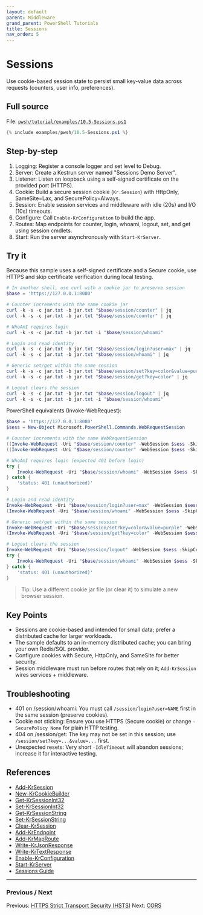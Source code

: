 ```yaml
---
layout: default
parent: Middleware
grand_parent: PowerShell Tutorials
title: Sessions
nav_order: 5
---
```


# Sessions

Use cookie-based session state to persist small key-value data across requests (counters, user info, preferences).

## Full source

File: [`pwsh/tutorial/examples/10.5-Sessions.ps1`][10.5-Sessions.ps1]

```powershell
{% include examples/pwsh/10.5-Sessions.ps1 %}
```

## Step-by-step

1. Logging: Register a console logger and set level to Debug.
2. Server: Create a Kestrun server named "Sessions Demo Server".
3. Listener: Listen on loopback using a self-signed certificate on the provided port (HTTPS).
4. Cookie: Build a secure session cookie (`Kr.Session`) with HttpOnly, SameSite=Lax, and SecurePolicy=Always.
5. Session: Enable session services and middleware with idle (20s) and I/O (10s) timeouts.
6. Configure: Call `Enable-KrConfiguration` to build the app.
7. Routes: Map endpoints for counter, login, whoami, logout, set, and get using session cmdlets.
8. Start: Run the server asynchronously with `Start-KrServer`.

## Try it

Because this sample uses a self-signed certificate and a Secure cookie, use HTTPS and skip certificate verification during local testing.

```powershell
# In another shell, use curl with a cookie jar to preserve session
$base = 'https://127.0.0.1:8080'

# Counter increments with the same cookie jar
curl -k -s -c jar.txt -b jar.txt "$base/session/counter" | jq
curl -k -s -c jar.txt -b jar.txt "$base/session/counter" | jq

# WhoAmI requires login
curl -k -s -c jar.txt -b jar.txt -i "$base/session/whoami"

# Login and read identity
curl -k -s -c jar.txt -b jar.txt "$base/session/login?user=max" | jq
curl -k -s -c jar.txt -b jar.txt "$base/session/whoami" | jq

# Generic set/get within the same session
curl -k -s -c jar.txt -b jar.txt "$base/session/set?key=color&value=purple" | jq
curl -k -s -c jar.txt -b jar.txt "$base/session/get?key=color" | jq

# Logout clears the session
curl -k -s -c jar.txt -b jar.txt "$base/session/logout" | jq
curl -k -s -c jar.txt -b jar.txt -i "$base/session/whoami"
```

PowerShell equivalents (Invoke-WebRequest):

```powershell
$base = 'https://127.0.0.1:8080'
$sess = New-Object Microsoft.PowerShell.Commands.WebRequestSession

# Counter increments with the same WebRequestSession
((Invoke-WebRequest -Uri "$base/session/counter" -WebSession $sess -SkipCertificateCheck).Content | ConvertFrom-Json).counter
((Invoke-WebRequest -Uri "$base/session/counter" -WebSession $sess -SkipCertificateCheck).Content | ConvertFrom-Json).counter

# WhoAmI requires login (expected 401 before login)
try {
    Invoke-WebRequest -Uri "$base/session/whoami" -WebSession $sess -SkipCertificateCheck -ErrorAction Stop | Out-Null
} catch {
    'status: 401 (unauthorized)'
}

# Login and read identity
Invoke-WebRequest -Uri "$base/session/login?user=max" -WebSession $sess -SkipCertificateCheck | Out-Null
(Invoke-WebRequest -Uri "$base/session/whoami" -WebSession $sess -SkipCertificateCheck).Content | ConvertFrom-Json

# Generic set/get within the same session
Invoke-WebRequest -Uri "$base/session/set?key=color&value=purple" -WebSession $sess -SkipCertificateCheck | Out-Null
(Invoke-WebRequest -Uri "$base/session/get?key=color" -WebSession $sess -SkipCertificateCheck).Content | ConvertFrom-Json

# Logout clears the session
Invoke-WebRequest -Uri "$base/session/logout" -WebSession $sess -SkipCertificateCheck | Out-Null
try {
    Invoke-WebRequest -Uri "$base/session/whoami" -WebSession $sess -SkipCertificateCheck -ErrorAction Stop | Out-Null
} catch {
    'status: 401 (unauthorized)'
}
```

> Tip: Use a different cookie jar file (or clear it) to simulate a new browser session.

## Key Points

- Sessions are cookie-based and intended for small data; prefer a distributed cache for larger workloads.
- The sample defaults to an in-memory distributed cache; you can bring your own Redis/SQL provider.
- Configure cookies with Secure, HttpOnly, and SameSite for better security.
- Session middleware must run before routes that rely on it; `Add-KrSession` wires services + middleware.

## Troubleshooting

- 401 on /session/whoami: You must call `/session/login?user=NAME` first in the same session (preserve cookies).
- Cookie not sticking: Ensure you use HTTPS (Secure cookie) or change `-SecurePolicy None` for plain HTTP testing.
- 404 on /session/get: The key may not be set in this session; use `/session/set?key=...&value=...` first.
- Unexpected resets: Very short `-IdleTimeout` will abandon sessions; increase it for interactive testing.

## References

- [Add-KrSession][Add-KrSession]
- [New-KrCookieBuilder][New-KrCookieBuilder]
- [Get-KrSessionInt32][Get-KrSessionInt32]
- [Set-KrSessionInt32][Set-KrSessionInt32]
- [Get-KrSessionString][Get-KrSessionString]
- [Set-KrSessionString][Set-KrSessionString]
- [Clear-KrSession][Clear-KrSession]
- [Add-KrEndpoint][Add-KrEndpoint]
- [Add-KrMapRoute][Add-KrMapRoute]
- [Write-KrJsonResponse][Write-KrJsonResponse]
- [Write-KrTextResponse][Write-KrTextResponse]
- [Enable-KrConfiguration][Enable-KrConfiguration]
- [Start-KrServer][Start-KrServer]
- [Sessions Guide][Sessions Guide]

---

### Previous / Next

Previous: [HTTPS Strict Transport Security (HSTS)](./4.Https-Hsts)
Next: [CORS](./6.Cors)

[10.5-Sessions.ps1]: /pwsh/tutorial/examples/10.5-Sessions.ps1
[Add-KrSession]: /pwsh/cmdlets/Add-KrSession
[New-KrCookieBuilder]: /pwsh/cmdlets/New-KrCookieBuilder
[Get-KrSessionInt32]: /pwsh/cmdlets/Get-KrSessionInt32
[Set-KrSessionInt32]: /pwsh/cmdlets/Set-KrSessionInt32
[Get-KrSessionString]: /pwsh/cmdlets/Get-KrSessionString
[Set-KrSessionString]: /pwsh/cmdlets/Set-KrSessionString
[Clear-KrSession]: /pwsh/cmdlets/Clear-KrSession
[Add-KrEndpoint]: /pwsh/cmdlets/Add-KrEndpoint
[Add-KrMapRoute]: /pwsh/cmdlets/Add-KrMapRoute
[Write-KrJsonResponse]: /pwsh/cmdlets/Write-KrJsonResponse
[Write-KrTextResponse]: /pwsh/cmdlets/Write-KrTextResponse
[Enable-KrConfiguration]: /pwsh/cmdlets/Enable-KrConfiguration
[Start-KrServer]: /pwsh/cmdlets/Start-KrServer
[Sessions Guide]: /topics/sessions
